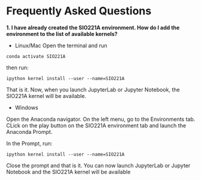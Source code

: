 # Frequently Asked Questions

**1. I have already created the SIO221A environment. How do I add the environment to the list of available kernels?**

- Linux/Mac 
Open the terminal and run 

`conda activate SIO221A`

then run:

`ipython kernel install --user --name=SIO221A`

That is it. Now, when you launch JupyterLab or Jupyter Notebook, the SIO221A kernel will be available. 

- Windows

Open the Anaconda navigator. On the left menu, go to the Environments tab. CLick on the play button on the SIO221A environment tab and launch the Anaconda Prompt.

In the Prompt, run:

`ipython kernel install --user --name=SIO221A`

Close the prompt and that is it. You can now launch JupyterLab or Jupyter Notebook and the SIO221A kernel will be available
